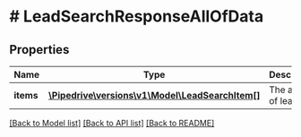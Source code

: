 # # LeadSearchResponseAllOfData

## Properties

Name | Type | Description | Notes
------------ | ------------- | ------------- | -------------
**items** | [**\Pipedrive\versions\v1\Model\LeadSearchItem[]**](LeadSearchItem.md) | The array of leads | [optional]

[[Back to Model list]](../../README.md#models) [[Back to API list]](../../README.md#endpoints) [[Back to README]](../../README.md)
